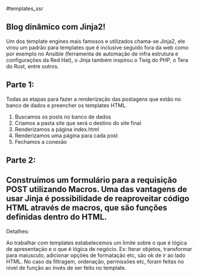 #templates_ssr

Blog dinâmico com Jinja2!
---------------------------------------------------------------------------------------------------------------------------------------
Um dos template engines mais famosos e utilizados chama-se Jinja2, ele virou um padrão para templates que é inclusive seguido fora da web como por exemplo no Ansible (ferramenta de automação de infra estrutura e configurações da Red Hat), o Jinja também inspirou o Twig do PHP, o Tera do Rust, entre outros.


Parte 1:
---------------------------------------------------------------------------------------------------------------------------------------
Todas as etapas para fazer a renderização das postagens que estão no banco de dados e preencher os templates HTML.

1) Buscamos os posts no banco de dados
2) Criamos a pasta site que será o destino do site final
3) Renderizamos a página index.html
4) Renderizamos uma página para cada post
5) Fechamos a conexão

Parte 2:
---------------------------------------------------------------------------------------------------------------------------------------

Construímos um formulário para a requisição POST utilizando Macros. Uma das vantagens de usar Jinja é possibilidade de reaproveitar código HTML através de macros, que são funções definidas dentro do HTML.
---------------------------------------------------------------------------------------------------------------------------------------

Detalhes:

Ao trabalhar com templates estabelecemos um limite sobre o que é lógica de apresentação e o que é lógica de negócio. Ex: Iterar objetos, transformar para maiusculo, adicionar opções de formatação etc, são ok de ir ao lado HTML. No caso da filtragem, ordenação, permissões etc, foram feitas no nível de função ao invés de ser feito no template.

